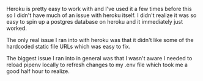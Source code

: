 Heroku is pretty easy to work with and I've used it a few times before this
so I didn't have much of an issue with heroku itself. I didn't realize it was so
easy to spin up a postgres database on heroku and it immediately just worked.  
  
The only real issue I ran into with heroku was that it didn't like some of the 
hardcoded static file URLs which was easy to fix.
  
The biggest issue I ran into in general was that I wasn't aware I needed to reload 
pipenv locally to refresh changes to my .env file which took me a good half hour
to realize.